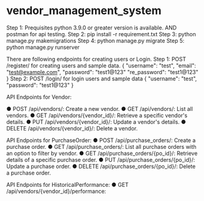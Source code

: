 # vendor_management_system
Step 1: Prequisites python 3.9.0 or greater version is available. AND postman for api testing.
Step 2: pip install -r requirement.txt
Step 3: python manage.py makemigrations
Step 4: python manage.py migrate
Step 5: python manage.py runserver

There are following endpoints for creating users or Login.
Step 1: POST /register/ for creating users and sample data.
{
    "username": "test",
    "email": "test@example.com",
    "password": "test1@123"
    "re_password": "test1@123"
}
Step 2: POST /login/ for login users and sample data
{
    "username": "test",
    "password": "test1@123"
}

API Endpoints for Vendor:

● POST /api/vendors/: Create a new vendor.
● GET /api/vendors/: List all vendors.
● GET /api/vendors/{vendor_id}/: Retrieve a specific vendor's details.
● PUT /api/vendors/{vendor_id}/: Update a vendor's details.
● DELETE /api/vendors/{vendor_id}/: Delete a vendor.

API Endpoints for PurchaseOrder:
● POST /api/purchase_orders/: Create a purchase order.
● GET /api/purchase_orders/: List all purchase orders with an option to filter by
vendor.
● GET /api/purchase_orders/{po_id}/: Retrieve details of a specific purchase order.
● PUT /api/purchase_orders/{po_id}/: Update a purchase order.
● DELETE /api/purchase_orders/{po_id}/: Delete a purchase order.

API Endpoints for HistoricalPerformance:
● GET /api/vendors/{vendor_id}/performance: